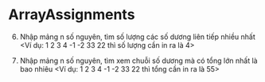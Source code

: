 # ArrayAssignments

6. Nhập mảng n số nguyên, tìm số lượng các số dương liên tiếp nhiều nhất  
<Ví dụ: 1 2 3 4 -1 -2 33 22 thì số lượng cần in ra là 4>

7. Nhập mảng n số nguyên, tìm xem chuỗi số dương mà có tổng lớn nhất là bao nhiêu
<Ví dụ: 1 2 3 4 -1 -2 33 22 thì tổng cần in ra là 55>
